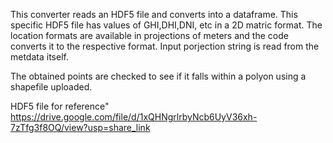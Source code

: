 This converter reads an HDF5 file and converts into a dataframe. This specific HDF5 file has values of GHI,DHI,DNI, etc in a 2D matric format. The location formats are available in projections of meters and the code converts it to the respective format. Input porjection string is read from the metdata itself.

The obtained points are checked to see if it falls within a polyon using a shapefile uploaded. 


HDF5 file for reference" https://drive.google.com/file/d/1xQHNgrlrbyNcb6UyV36xh-7zTfg3f8OQ/view?usp=share_link
